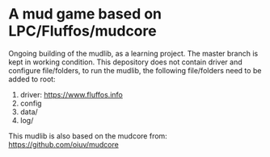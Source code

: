 # A mud game based on LPC/Fluffos/mudcore

Ongoing building of the mudlib, as a learning project. The master branch is kept in working condition. This depository does not contain driver and configure file/folders, to run the mudlib, the following file/folders need to be added to root:

1. driver: https://www.fluffos.info
2. config
3. data/
4. log/

This mudlib is also based on the mudcore from: https://github.com/oiuv/mudcore
